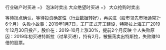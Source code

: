 

行业破产时买进 =》 泡沫时卖出
大众绝望时买进 =》 大众抢购时卖出

等待拐点确认，等待投资确定性（行业数据转好），再买进（股市领先市场通常2-6个月）
	失败小故事：2019年1月7日，工厂正式开工建设，特斯拉上海工厂2019年12月30日投产，股价在：2019-10月上涨30%，提前2个月反映
	个人失败原因：2019年初买进特斯拉（过早买进），持有2月，被振荡卖出特斯拉，失败赚10倍的股票。


